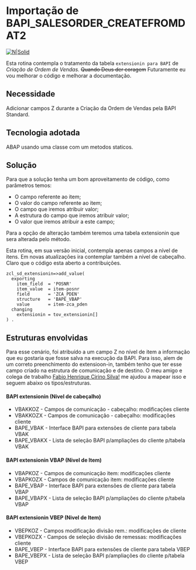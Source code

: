 # Importação de BAPI_SALESORDER_CREATEFROMDAT2 #

[![N|Solid](https://wiki.scn.sap.com/wiki/download/attachments/1710/ABAP%20Development.png?version=1&modificationDate=1446673897000&api=v2)](https://www.sap.com/brazil/developer.html)

Esta rotina contempla o tratamento da tabela ```extensionin para BAPI``` de _Criação de Ordem de Vendas_.
~~Quando Deus der coragem~~ Futuramente eu vou melhorar o código e melhorar a documentação.

## Necessidade ##
Adicionar campos Z durante a Criação da Ordem de Vendas pela BAPI Standard.

## Tecnologia adotada ##
ABAP usando uma classe com um metodos staticos.

## Solução ##
Para que a solução tenha um bom aproveitamento de código, como parâmetros temos:
- O campo referente ao item;
- O valor do campo referente ao item;
- O campo que iremos atribuir valor;
- A estrutura do campo que iremos atribuir valor;
- O valor que iremos atribuir a este campo;

Para a opção de alteração também teremos uma tabela extensionin que sera alterada pelo método.

Esta rotina, em sua versão inicial, contempla apenas campos a nível de itens. Em novas atualizações ira contemplar também a nível de cabeçalho. Claro que o código esta aberto a contribuições.

```abap
zcl_sd_extensionin=>add_value(
  exporting
    item_field  = 'POSNR'
    item_value  = item-posnr
    field       = 'ZCA_PDEN'
    structure   = 'BAPE_VBAP'
    value       = item-zca_pden
  changing
    extensionin = tov_extensionin[]
) .
```
## Estruturas envolvidas ##
Para esse cenário, foi atribuído a um campo Z no nível de item a informação que eu gostaria que fosse salva na execução da BAPI. Para isso, alem de um correto preenchimento do extensioon-in, também tenho que ter esse campo criado na estrutura de comunicação e de destino. O meu amigo e colega de trabalho [Fabio Henrique Cirino Silva!](mailto:fabio.cirino@agrex.com.br) me ajudou a mapear isso e seguem abaixo os tipos/estruturas.
    

#### BAPI extensionin (Nivel de cabeçalho) ####
- VBAKKOZ - Campos de comunicação - cabeçalho: modificações cliente
- VBAKKOZX - Campos de comunicação - cabeçalho: modificações cliente
- BAPE_VBAK - Interface BAPI para extensões de cliente para tabela VBAK
- BAPE_VBAKX - Lista de seleção BAPI p/ampliações do cliente p/tabela VBAK

#### BAPI extensionin VBAP (Nivel de Item) ####
- VBAPKOZ - Campos de comunicação item: modificações cliente
- VBAPKOZX - Campos de comunicação item: modificações cliente
- BAPE_VBAP - Interface BAPI para extensões de cliente para tabela VBAP
- BAPE_VBAPX - Lista de seleção BAPI p/ampliações do cliente p/tabela VBAP

#### BAPI extensionin VBEP (Nivel de Item) ####
- VBEPKOZ - Campos modificação divisão rem.: modificações de cliente
- VBEPKOZX - Campos de seleção divisão de remessas: modificações cliente
- BAPE_VBEP - Interface BAPI para extensões de cliente para tabela VBEP
- BAPE_VBEPX - Lista de seleção BAPI p/ampliações do cliente p/tabela VBEP
